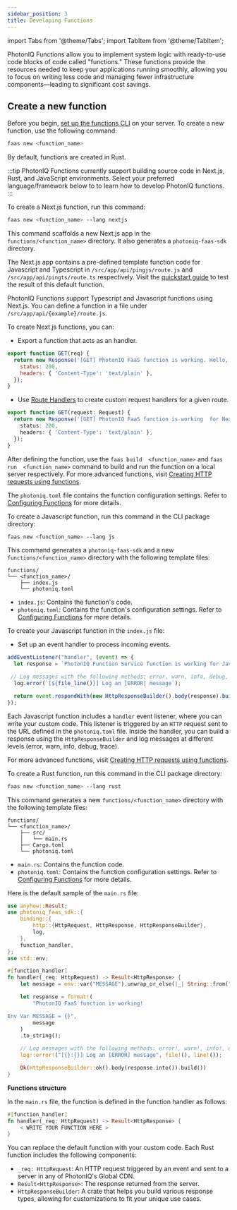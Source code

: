 ```yaml
---
sidebar_position: 3
title: Developing Functions
---
```


import Tabs from '@theme/Tabs';
import TabItem from '@theme/TabItem';

PhotonIQ Functions allow you to implement system logic with ready-to-use code blocks  of code called "functions." These functions provide the resources needed to keep your applications running smoothly, allowing you to focus on writing less code and managing fewer infrastructure components—leading to significant cost savings.


## Create a new function

Before you begin, [set up the functions CLI](../functions-quickstart.md#prerequisite) on your server. To create a new function, use the following command:

```bash
faas new <function_name>
```

By default, functions are created in Rust.

:::tip
PhotonIQ Functions currently support building source code in Next.js, Rust, and JavaScript environments. Select your preferred language/framework below to to learn how to develop PhotonIQ functions.
:::


<Tabs groupId="operating-systems">

<TabItem value="nextjs" label="Next.js">

To create a Next.js function, run this command:


```bash
faas new <function_name> --lang nextjs
```

This command scaffolds a new Next.js app in the `functions/<function_name>` directory. It also generates a `photoniq-faas-sdk` directory. 

The Next.js app contains a pre-defined template function code for Javascript and Typescript in `/src/app/api/pingjs/route.js` and `/src/app/api/pingts/route.ts` respectively. Visit the [quickstart guide](../functions-quickstart.md) to test the result of this default function.

PhotonIQ Functions support Typescript and Javascript functions using Next.js. You can define a function in a file under `/src/app/api/{example}/route.js`.

To create Next.js functions, you can:

- Export a function that acts as an handler.

```javascript title='api/{example}/route.js'
export function GET(req) {
  return new Response('[GET] PhotonIQ FaaS function is working. Hello, PhotonIQ Next.js Functions is working', {
    status: 200,
    headers: { 'Content-Type': 'text/plain' },
  });
}
```

- Use [Route Handlers](https://nextjs.org/docs/app/building-your-application/routing/route-handlers)  to create custom request handlers for a given route.

```typescript title='api/{example}/route.ts'
export function GET(request: Request) {
  return new Response('[GET] PhotonIQ FaaS function is working  for Next.js.', {
    status: 200,
    headers: { 'Content-Type': 'text/plain' },
  });
}
```

After defining the function, use the `faas build  <function_name>` and `faas run  <function_name>` command to build and run the function on a local server respectively. For more advanced functions, visit [Creating  HTTP requests using functions](creating-http-requests-with-functions.md).

The `photoniq.toml` file  contains the function configuration settings. Refer to [Configuring Functions](configuring-functions.md) for more details.

</TabItem>

<TabItem value="js" label="Javascript">

To create a Javascript function, run this command in the CLI package directory:


```bash
faas new <function_name> --lang js
```

This command generates a `photoniq-faas-sdk` and  a new `functions/<function_name>` directory with the following template files:

```
functions/
└── <function_name>/
    ├── index.js
    └── photoniq.toml
```

- `index.js`: Contains the function's code.
- `photoniq.toml`: Contains the function's configuration settings. Refer to [Configuring Functions](configuring-functions.md) for more details.

To create your Javascript function in the `index.js` file:

- Set up an event handler to process incoming events. 

```js title='index.js'
addEventListener("handler", (event) => {
  let response = `PhotonIQ Function Service function is working for Javascript functions`;

 // Log messages with the following methods: error, warn, info, debug, trace
  log.error(`[${file_line()}] Log an [ERROR] message`);

  return event.respondWith(new HttpResponseBuilder().body(response).build());
});

```

Each Javascript function includes a `handler` event listener, where you can write your custom code. This listener is triggered by an `HTTP` request sent to the URL defined in the `photoniq.toml` file. Inside the handler, you can build a response using the `HttpResponseBuilder` and log messages at different levels (error, warn, info, debug, trace).

For more advanced functions, visit [Creating  HTTP requests using functions](creating-http-requests-with-functions.md).
</TabItem>
<TabItem value="rust" label="Rust">

To create a Rust function, run this command in the CLI package directory:


```bash
faas new <function_name> --lang rust
```

This command generates a new `functions/<function_name>` directory with the following template files:

```
functions/
└── <function_name>/
    ├── src/
    │   └── main.rs
    ├── Cargo.toml
    └── photoniq.toml
```
- `main.rs`: Contains the function code.
- `photoniq.toml`: Contains the function configuration settings. Refer to [Configuring Functions](configuring-functions.md) for more details.

Here is the default sample of the `main.rs` file:

```rust title='main.rs'
use anyhow::Result;
use photoniq_faas_sdk::{
    binding::{
        http::{HttpRequest, HttpResponse, HttpResponseBuilder},
        log,
    },
    function_handler,
};
use std::env;

#[function_handler]
fn handler(_req: HttpRequest) -> Result<HttpResponse> {
    let message = env::var("MESSAGE").unwrap_or_else(|_| String::from("Missing message"));

    let response = format!(
        "PhotonIQ FaaS function is working!

Env Var MESSAGE = {}",
        message
    )
    .to_string();

    // Log messages with the following methods: error!, warn!, info!, debug!, trace!
    log::error!("[{}:{}] Log an [ERROR] message", file!(), line!());

    Ok(HttpResponseBuilder::ok().body(response.into()).build())
}
```


**Functions structure**

In the `main.rs` file, the function is defined in the function handler as follows:

```rust
#[function_handler]
fn handler(_req: HttpRequest) -> Result<HttpResponse> {
    < WRITE YOUR FUNCTION HERE >
}
```

You can replace the default function with your custom code. Each Rust function includes the following components:

- `_req: HttpRequest`: An HTTP request triggered by an event and sent to a server in any of PhotonIQ's Global CDN.
- `Result<HttpResponse>`: The response returned from the server.
- `HttpResponseBuilder`: A crate that helps you build various response types, allowing for customizations to fit your unique use cases.

</TabItem>

</Tabs>